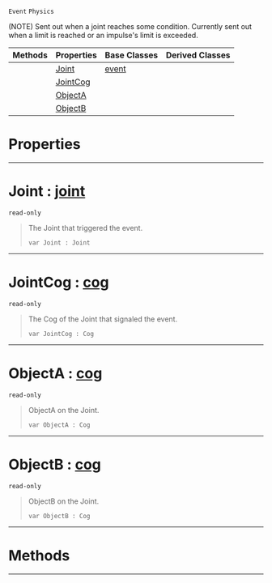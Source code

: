  `Event` `Physics`



(NOTE) Sent out when a joint reaches some condition. Currently sent out when a limit is reached or an impulse's limit is exceeded.

|Methods|Properties|Base Classes|Derived Classes|
|---|---|---|---|
| |[ Joint](https://github.com/ZilchEngine/ZilchDocs/blob/master/code_reference/class_reference/jointevent.md#joint-zilch-engine-docume)|[event](https://github.com/ZilchEngine/ZilchDocs/blob/master/code_reference/class_reference/event.md)| |
| |[ JointCog](https://github.com/ZilchEngine/ZilchDocs/blob/master/code_reference/class_reference/jointevent.md#jointcog-zilch-engine-doc)| | |
| |[ ObjectA](https://github.com/ZilchEngine/ZilchDocs/blob/master/code_reference/class_reference/jointevent.md#objecta-zilch-engine-docu)| | |
| |[ ObjectB](https://github.com/ZilchEngine/ZilchDocs/blob/master/code_reference/class_reference/jointevent.md#objectb-zilch-engine-docu)| | |


 #  Properties


---  
 #  Joint : [joint](https://github.com/ZilchEngine/ZilchDocs/blob/master/code_reference/class_reference/joint.md)

 `read-only`

> The Joint that triggered the event.
> ``` lang=cpp, name=Nada
> var Joint : Joint


---  
 #  JointCog : [cog](https://github.com/ZilchEngine/ZilchDocs/blob/master/code_reference/class_reference/cog.md)

 `read-only`

> The Cog of the Joint that signaled the event.
> ``` lang=cpp, name=Nada
> var JointCog : Cog


---  
 #  ObjectA : [cog](https://github.com/ZilchEngine/ZilchDocs/blob/master/code_reference/class_reference/cog.md)

 `read-only`

> ObjectA on the Joint.
> ``` lang=cpp, name=Nada
> var ObjectA : Cog


---  
 #  ObjectB : [cog](https://github.com/ZilchEngine/ZilchDocs/blob/master/code_reference/class_reference/cog.md)

 `read-only`

> ObjectB on the Joint.
> ``` lang=cpp, name=Nada
> var ObjectB : Cog


---  
 #  Methods


---  
 

 